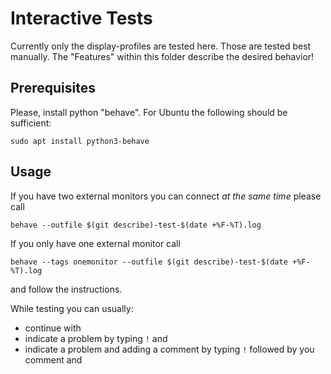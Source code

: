 # Interactive Tests

Currently only the display-profiles are tested here.
Those are tested best manually. The "Features" within this folder
describe the desired behavior!

## Prerequisites

Please, install python "behave".
For Ubuntu the following should be sufficient:
```
sudo apt install python3-behave
```

## Usage
If you have two external monitors you can connect _at the same time_ please call
```
behave --outfile $(git describe)-test-$(date +%F-%T).log
```

If you only have one external monitor call
```
behave --tags onemonitor --outfile $(git describe)-test-$(date +%F-%T).log
```

and follow the instructions.

While testing you can usually:
* continue with <ENTER>
* indicate a problem by typing ```!``` and <ENTER>
* indicate a problem and adding a comment by typing ```!``` followed by you comment and <ENTER>

